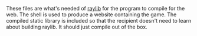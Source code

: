 These files are what's needed of [raylib](https://www.raylib.com/) for the program to compile for the web. The shell is used to produce a website containing the game. The compiled static library is included so that the recipient doesn't need to learn about building raylib. It should just compile out of the box.
